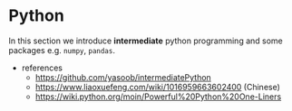 # Python

In this section we introduce **intermediate** python programming and some packages e.g. `numpy`, `pandas`.

- references
  - https://github.com/yasoob/intermediatePython
  - https://www.liaoxuefeng.com/wiki/1016959663602400 (Chinese)
  - https://wiki.python.org/moin/Powerful%20Python%20One-Liners
